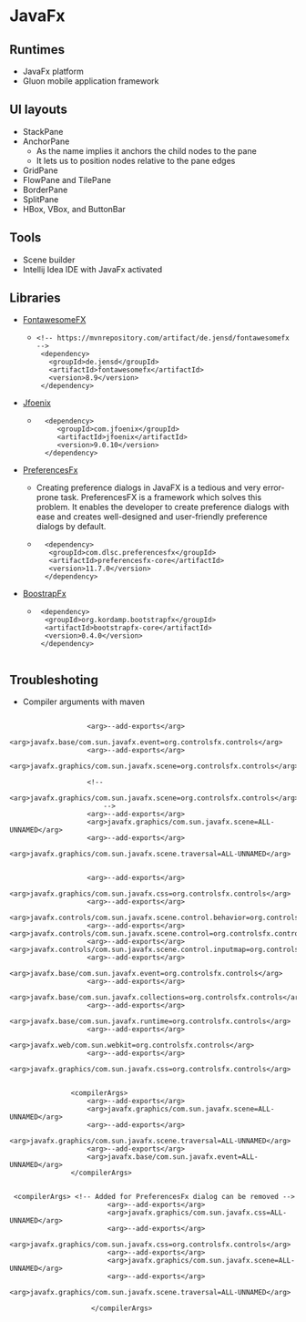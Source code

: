 
# JavaFx
## Runtimes
 - JavaFx platform
 - Gluon mobile application framework

## UI layouts
 + StackPane
 + AnchorPane
   - As the name implies it anchors the child nodes to the pane
   - It lets us to position nodes relative to the pane edges   
 + GridPane
 + FlowPane and TilePane
 + BorderPane
 + SplitPane
 + HBox, VBox, and ButtonBar

## Tools
 - Scene builder
 - Intellij Idea IDE with JavaFx activated

## Libraries
 + [FontawesomeFX](https://bitbucket.org/Jerady/fontawesomefx/src/master/)
   - ``` 
     <!-- https://mvnrepository.com/artifact/de.jensd/fontawesomefx -->  
      <dependency>  
        <groupId>de.jensd</groupId>  
        <artifactId>fontawesomefx</artifactId>  
        <version>8.9</version>  
      </dependency> 
     
     ```
  + [Jfoenix](http://www.jfoenix.com/)
    - ```
        <dependency>
           <groupId>com.jfoenix</groupId>
           <artifactId>jfoenix</artifactId>
           <version>9.0.10</version>
        </dependency>
      ```  

  + [PreferencesFx](https://github.com/dlsc-software-consulting-gmbh/PreferencesFX)
    - Creating preference dialogs in JavaFX is a tedious and very error-prone task. PreferencesFX is a framework which solves this problem. 
      It enables the developer to create preference dialogs with ease and creates well-designed and
      user-friendly preference dialogs by default.
    - ```
        <dependency>
         <groupId>com.dlsc.preferencesfx</groupId>
         <artifactId>preferencesfx-core</artifactId>
         <version>11.7.0</version>
        </dependency>

      ```
   + [BoostrapFx](https://github.com/kordamp/bootstrapfx) 
     - ```
        <dependency>
         <groupId>org.kordamp.bootstrapfx</groupId>
         <artifactId>bootstrapfx-core</artifactId>
         <version>0.4.0</version>
        </dependency>
      ```

## Troubleshoting

 - Compiler arguments with maven
 ```
 
                    <arg>--add-exports</arg>
                    <arg>javafx.base/com.sun.javafx.event=org.controlsfx.controls</arg>
                    <arg>--add-exports</arg>
                    <arg>javafx.graphics/com.sun.javafx.scene=org.controlsfx.controls</arg>

                    <!--
                        <arg>javafx.graphics/com.sun.javafx.scene=org.controlsfx.controls</arg>
                        -->
                    <arg>--add-exports</arg>
                    <arg>javafx.graphics/com.sun.javafx.scene=ALL-UNNAMED</arg>
                    <arg>--add-exports</arg>
                    <arg>javafx.graphics/com.sun.javafx.scene.traversal=ALL-UNNAMED</arg>


                    <arg>--add-exports</arg>
                    <arg>javafx.graphics/com.sun.javafx.css=org.controlsfx.controls</arg>
                    <arg>--add-exports</arg>
                    <arg>javafx.controls/com.sun.javafx.scene.control.behavior=org.controlsfx.controls</arg>
                    <arg>--add-exports</arg><arg>javafx.controls/com.sun.javafx.scene.control=org.controlsfx.controls</arg>
                    <arg>--add-exports</arg> <arg>javafx.controls/com.sun.javafx.scene.control.inputmap=org.controlsfx.controls</arg>
                    <arg>--add-exports</arg>
                    <arg>javafx.base/com.sun.javafx.event=org.controlsfx.controls</arg>
                    <arg>--add-exports</arg>
                    <arg>javafx.base/com.sun.javafx.collections=org.controlsfx.controls</arg>
                    <arg>--add-exports</arg>
                    <arg>javafx.base/com.sun.javafx.runtime=org.controlsfx.controls</arg>
                    <arg>--add-exports</arg>
                    <arg>javafx.web/com.sun.webkit=org.controlsfx.controls</arg>
                    <arg>--add-exports</arg>
                    <arg>javafx.graphics/com.sun.javafx.css=org.controlsfx.controls</arg>
 
 ```
 
 ```
 
                <compilerArgs>
                    <arg>--add-exports</arg>
                    <arg>javafx.graphics/com.sun.javafx.scene=ALL-UNNAMED</arg>
                    <arg>--add-exports</arg>
                    <arg>javafx.graphics/com.sun.javafx.scene.traversal=ALL-UNNAMED</arg>
                    <arg>--add-exports</arg>
                    <arg>javafx.base/com.sun.javafx.event=ALL-UNNAMED</arg>
                </compilerArgs>
                
```                

```
 <compilerArgs> <!-- Added for PreferencesFx dialog can be removed -->
                        <arg>--add-exports</arg>
                        <arg>javafx.graphics/com.sun.javafx.css=ALL-UNNAMED</arg>
                        <arg>--add-exports</arg>
                        <arg>javafx.graphics/com.sun.javafx.css=org.controlsfx.controls</arg>
                        <arg>--add-exports</arg>
                        <arg>javafx.graphics/com.sun.javafx.scene=ALL-UNNAMED</arg>
                        <arg>--add-exports</arg>
                        <arg>javafx.graphics/com.sun.javafx.scene.traversal=ALL-UNNAMED</arg>

                    </compilerArgs>

```
